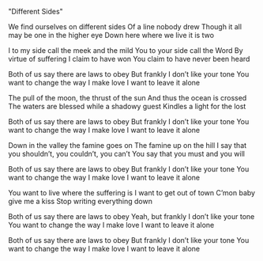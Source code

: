 "Different Sides"

We find ourselves on different sides
Of a line nobody drew
Though it all may be one in the higher eye
Down here where we live it is two

I to my side call the meek and the mild
You to your side call the Word
By virtue of suffering I claim to have won
You claim to have never been heard

Both of us say there are laws to obey
But frankly I don’t like your tone
You want to change the way I make love
I want to leave it alone

The pull of the moon, the thrust of the sun
And thus the ocean is crossed
The waters are blessed while a shadowy guest
Kindles a light for the lost

Both of us say there are laws to obey
But frankly I don’t like your tone
You want to change the way I make love
I want to leave it alone

Down in the valley the famine goes on
The famine up on the hill
I say that you shouldn’t, you couldn’t, you can’t
You say that you must and you will

Both of us say there are laws to obey
But frankly I don’t like your tone
You want to change the way I make love
I want to leave it alone

You want to live where the suffering is
I want to get out of town
C’mon baby give me a kiss
Stop writing everything down

Both of us say there are laws to obey
Yeah, but frankly I don’t like your tone
You want to change the way I make love
I want to leave it alone

Both of us say there are laws to obey
But frankly I don’t like your tone
You want to change the way I make love
I want to leave it alone
